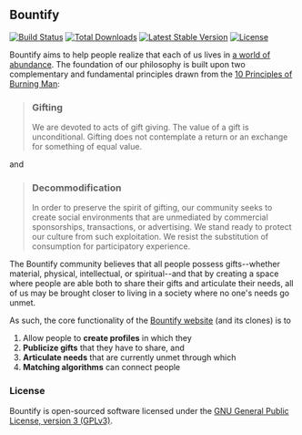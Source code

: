 ## Bountify

[![Build Status](https://travis-ci.org/Bountify/bountify.svg)](https://travis-ci.org/Bountify/bountify)
[![Total Downloads](https://poser.pugx.org/bountify/bountify/d/total.svg)](https://packagist.org/packages/bountify/bountify)
[![Latest Stable Version](https://poser.pugx.org/bountify/bountify/v/stable.svg)](https://packagist.org/packages/bountify/bountify)
[![License](https://poser.pugx.org/bountify/bountify/license.svg)](https://packagist.org/packages/bountify/bountify)

Bountify aims to help people realize that each of us lives in [a world of abundance](http://www.resurgence.org/magazine/article4233-a-beautiful-world-of-abundance.html). The foundation of our philosophy is built upon two complementary and fundamental principles drawn from the [10 Principles of Burning Man](http://burningman.org/culture/philosophical-center/10-principles/):

> ### Gifting
> We are devoted to acts of gift giving. The value of a gift is unconditional. Gifting does not contemplate a return or an exchange for something of equal value.

and

> ### Decommodification
> In order to preserve the spirit of gifting, our community seeks to create social environments that are unmediated by commercial sponsorships, transactions, or advertising. We stand ready to protect our culture from such exploitation. We resist the substitution of consumption for participatory experience.

The Bountify community believes that all people possess gifts--whether material, physical, intellectual, or spiritual--and that by creating a space where people are able both to share their gifts and articulate their needs, all of us may be brought closer to living in a society where no one's needs go unmet.

As such, the core functionality of the [Bountify website](http://bountify.net) (and its clones) is to

1. Allow people to **create profiles** in which they
2. **Publicize gifts** that they have to share, and
3. **Articulate needs** that are currently unmet through which
4. **Matching algorithms** can connect people 

### License

Bountify is open-sourced software licensed under the [GNU General Public License, version 3 (GPLv3)](http://opensource.org/licenses/GPL-3.0).

